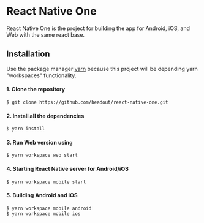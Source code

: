 # React Native One

React Native One is the project for building the app for Android, iOS, and Web with the same react base.

## Installation

Use the package manager [yarn](https://yarnpkg.com/lang/en/) because this project will be depending yarn "workspaces" functionality.


#### 1. Clone the repository 


```console
$ git clone https://github.com/headout/react-native-one.git
```

#### 2. Install all the dependencies
```console
$ yarn install
```

#### 3. Run Web version using
```console
$ yarn workspace web start
```

#### 4. Starting React Native server for Android/iOS
```console
$ yarn workspace mobile start
```

#### 5. Building Android and iOS
```console
$ yarn workspace mobile android
$ yarn workspace mobile ios
```

